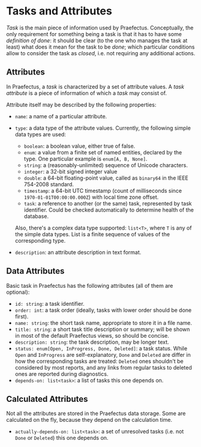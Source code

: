<!--
SPDX-FileCopyrightText: 2025 Friedrich von Never <friedrich@fornever.me>

SPDX-License-Identifier: MIT
-->

Tasks and Attributes
====================

_Task_ is the main piece of information used by Praefectus. Conceptually, the
only requirement for something being a task is that it has to have some
_definition of done_: it should be clear (to the one who manages the task at
least) what does it mean for the task to be _done_; which particular conditions
allow to consider the task as _closed_, i.e. not requiring any additional
actions.

Attributes
----------

In Praefectus, a _task_ is characterized by a set of attribute values. A _task
attribute_ is a piece of information of which a _task_ may consist of.

Attribute itself may be described by the following properties:

- `name`: a name of a particular attribute.

- `type`: a data type of the attribute values. Currently, the following simple
  data types are used:

  - `boolean`: a boolean value, either true of false.
  - `enum`: a value from a finite set of named entities, declared by the type.
    One particular example is `enum[A, B, None]`.
  - `string`: a (reasonably-unlimited) sequence of Unicode characters.
  - `integer`: a 32-bit signed integer value
  - `double`: a 64-bit floating-point value, called as `binary64` in the IEEE
    754-2008 standard.
  - `timestamp`: a 64-bit UTC timestamp (count of milliseconds since
    `1970-01-01T00:00:00.000Z`) with local time zone offset.
  - `task`: a reference to another (or the same) task, represented by task
    identifier. Could be checked automatically to determine health of the
    database.

  Also, there's a complex data type supported: `list<T>`, where `T` is any of
  the simple data types. List is a finite sequence of values of the
  corresponding type.

- `description`: an attribute description in text format.

Data Attributes
---------------

Basic task in Praefectus has the following attributes (all of them are
optional):

- `id: string`: a task identifier.
- `order: int`: a task order (ideally, tasks with lower order should be done
  first).
- `name: string`: the short task name, appropriate to store it in a file name.
- `title: string`: a short task title description or summary; will be shown in
  most of the default Praefectus views, so should be concise.
- `description: string`: the task description, may be longer text.
- `status: enum[Open, InProgress, Done, Deleted]`: a task status. While `Open`
  and `InProgress` are self-explanatory, `Done` and `Deleted` are differ in how
  the corresponding tasks are treated: `Deleted` ones shouldn't be considered by
  most reports, and any links from regular tasks to deleted ones are reported
  during diagnostics.
- `depends-on: list<task>`: a list of tasks this one depends on.

Calculated Attributes
---------------------

Not all the attributes are stored in the Praefectus data storage. Some are
calculated on the fly, because they depend on the calculation time.

- `actually-depends-on: list<task>`: a set of unresolved tasks (i.e. not `Done`
  or `Deleted`) this one depends on.
